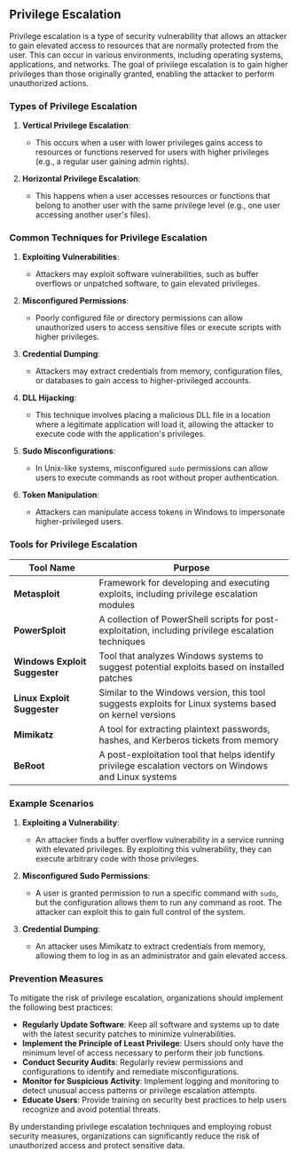 ## Privilege Escalation

Privilege escalation is a type of security vulnerability that allows an attacker to gain elevated access to resources that are normally protected from the user. This can occur in various environments, including operating systems, applications, and networks. The goal of privilege escalation is to gain higher privileges than those originally granted, enabling the attacker to perform unauthorized actions.

### Types of Privilege Escalation

1. **Vertical Privilege Escalation**:
   - This occurs when a user with lower privileges gains access to resources or functions reserved for users with higher privileges (e.g., a regular user gaining admin rights).

2. **Horizontal Privilege Escalation**:
   - This happens when a user accesses resources or functions that belong to another user with the same privilege level (e.g., one user accessing another user's files).

### Common Techniques for Privilege Escalation

1. **Exploiting Vulnerabilities**:
   - Attackers may exploit software vulnerabilities, such as buffer overflows or unpatched software, to gain elevated privileges.

2. **Misconfigured Permissions**:
   - Poorly configured file or directory permissions can allow unauthorized users to access sensitive files or execute scripts with higher privileges.

3. **Credential Dumping**:
   - Attackers may extract credentials from memory, configuration files, or databases to gain access to higher-privileged accounts.

4. **DLL Hijacking**:
   - This technique involves placing a malicious DLL file in a location where a legitimate application will load it, allowing the attacker to execute code with the application's privileges.

5. **Sudo Misconfigurations**:
   - In Unix-like systems, misconfigured `sudo` permissions can allow users to execute commands as root without proper authentication.

6. **Token Manipulation**:
   - Attackers can manipulate access tokens in Windows to impersonate higher-privileged users.

### Tools for Privilege Escalation

| Tool Name         | Purpose                                      |
|-------------------|----------------------------------------------|
| **Metasploit**    | Framework for developing and executing exploits, including privilege escalation modules |
| **PowerSploit**   | A collection of PowerShell scripts for post-exploitation, including privilege escalation techniques |
| **Windows Exploit Suggester** | Tool that analyzes Windows systems to suggest potential exploits based on installed patches |
| **Linux Exploit Suggester** | Similar to the Windows version, this tool suggests exploits for Linux systems based on kernel versions |
| **Mimikatz**      | A tool for extracting plaintext passwords, hashes, and Kerberos tickets from memory |
| **BeRoot**        | A post-exploitation tool that helps identify privilege escalation vectors on Windows and Linux systems |

### Example Scenarios

1. **Exploiting a Vulnerability**:
   - An attacker finds a buffer overflow vulnerability in a service running with elevated privileges. By exploiting this vulnerability, they can execute arbitrary code with those privileges.

2. **Misconfigured Sudo Permissions**:
   - A user is granted permission to run a specific command with `sudo`, but the configuration allows them to run any command as root. The attacker can exploit this to gain full control of the system.

3. **Credential Dumping**:
   - An attacker uses Mimikatz to extract credentials from memory, allowing them to log in as an administrator and gain elevated access.

### Prevention Measures

To mitigate the risk of privilege escalation, organizations should implement the following best practices:

- **Regularly Update Software**: Keep all software and systems up to date with the latest security patches to minimize vulnerabilities.
- **Implement the Principle of Least Privilege**: Users should only have the minimum level of access necessary to perform their job functions.
- **Conduct Security Audits**: Regularly review permissions and configurations to identify and remediate misconfigurations.
- **Monitor for Suspicious Activity**: Implement logging and monitoring to detect unusual access patterns or privilege escalation attempts.
- **Educate Users**: Provide training on security best practices to help users recognize and avoid potential threats.

By understanding privilege escalation techniques and employing robust security measures, organizations can significantly reduce the risk of unauthorized access and protect sensitive data.